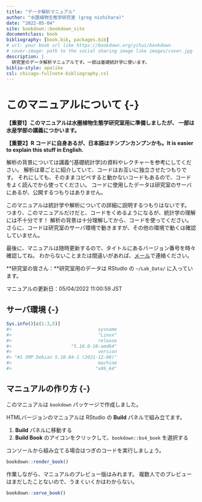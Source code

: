 ```yaml
--- 
title: "データ解析マニュアル"
author: "水圏植物生態学研究室 (greg nishihara)"
date: "2022-05-04"
site: bookdown::bookdown_site
documentclass: book
bibliography: [book.bib, packages.bib]
# url: your book url like https://bookdown.org/yihui/bookdown
# cover-image: path to the social sharing image like images/cover.jpg
description: |
  研究室のデータ解析マニュアルです。一部は基礎統計学に使います。
biblio-style: apalike
csl: chicago-fullnote-bibliography.csl
---
```


# このマニュアルについて {-}

**【重要1】このマニュアルは水圏植物生態学研究室用に準備しましたが、
一部は水産学部の講義につかいます。**

**【重要2】R コードに自身あるが、日本語はチンプンカンプンかも。It is easier to explain this stuff in English.**

解析の背景については講義^[基礎統計学]の資料やレクチャーを参考にしてください。
解析は章ごとに紹介していて、コードはお互いに独立させたつもりです。
それにしても、そのままコピペすると動かないコードもあるので、コードをよく読んでから使ってください。
コードに使用したデータは研究室のサーバにあるが、公開するつもりはありません。

このマニュアルは統計学や解析についての詳細に説明するつもりはないです。
つまり、このマニュアルだけだと、コードをくめるようになるが、統計学の理解には不十分です！
解析の背景は十分理解してから、コードを使ってください。
さらに、コードは研究室のサーバ環境で動きますが、その他の環境で動くは確認していません。

最後に、マニュアルは随時更新するので、タイトルにあるバージョン番号を時々確認してね。
わからないことまたは間違いがあれば、[メール](greg@nagasaki-u.ac.jp)で連絡ください。 

**研究室の皆さん：**研究室用のデータは RStudio の `~/Lab_Data/` に入っています。

マニュアルの更新日：05/04/2022 11:00:59 JST

## サーバ環境 {-}


```r
Sys.info()[c(1:3,5)]
#>                                sysname 
#>                                "Linux" 
#>                                release 
#>                      "5.10.0-10-amd64" 
#>                                version 
#> "#1 SMP Debian 5.10.84-1 (2021-12-08)" 
#>                                machine 
#>                               "x86_64"
```

## マニュアルの作り方 {-}

このマニュアルは `bookdown` パッケージで作成しました。

HTMLバージョンのマニュアルは RStudio の **Build** パネルで組み立てます。

1. **Build** パネルに移動する
2. **Build Book** のアイコンをクリックして、`bookdown::bs4_book` を選択する

コンソールから組み立てる場合はつぎのコードを実行しましょう。


```r
bookdown::render_book()

```

作業しながら、マニュアルのプレビュー版はみれます。
複数人でのプレビューはまだしたことないので、うまくいくかはわからない。


```r
bookdown::serve_book()
```

